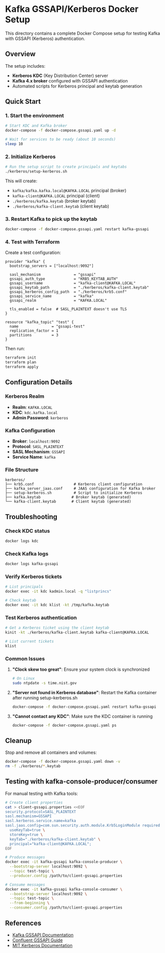 # Kafka GSSAPI/Kerberos Docker Setup

This directory contains a complete Docker Compose setup for testing Kafka with GSSAPI (Kerberos) authentication.

## Overview

The setup includes:
- **Kerberos KDC** (Key Distribution Center) server
- **Kafka 4.x broker** configured with GSSAPI authentication
- Automated scripts for Kerberos principal and keytab generation

## Quick Start

### 1. Start the environment

```bash
# Start KDC and Kafka broker
docker-compose -f docker-compose.gssapi.yaml up -d

# Wait for services to be ready (about 10 seconds)
sleep 10
```

### 2. Initialize Kerberos

```bash
# Run the setup script to create principals and keytabs
./kerberos/setup-kerberos.sh
```

This will create:
- `kafka/kafka.kafka.local@KAFKA.LOCAL` principal (broker)
- `kafka-client@KAFKA.LOCAL` principal (client)
- `./kerberos/kafka.keytab` (broker keytab)
- `./kerberos/kafka-client.keytab` (client keytab)

### 3. Restart Kafka to pick up the keytab

```bash
docker-compose -f docker-compose.gssapi.yaml restart kafka-gssapi
```

### 4. Test with Terraform

Create a test configuration:

```hcl
provider "kafka" {
  bootstrap_servers = ["localhost:9092"]
  
  sasl_mechanism               = "gssapi"
  gssapi_auth_type             = "KRB5_KEYTAB_AUTH"
  gssapi_username              = "kafka-client@KAFKA.LOCAL"
  gssapi_keytab_path           = "./kerberos/kafka-client.keytab"
  gssapi_kerberos_config_path  = "./kerberos/krb5.conf"
  gssapi_service_name          = "kafka"
  gssapi_realm                 = "KAFKA.LOCAL"
  
  tls_enabled = false  # SASL_PLAINTEXT doesn't use TLS
}

resource "kafka_topic" "test" {
  name               = "gssapi-test"
  replication_factor = 1
  partitions         = 3
}
```

Then run:

```bash
terraform init
terraform plan
terraform apply
```

## Configuration Details

### Kerberos Realm

- **Realm**: `KAFKA.LOCAL`
- **KDC**: `kdc.kafka.local`
- **Admin Password**: `kerberos`

### Kafka Configuration

- **Broker**: `localhost:9092`
- **Protocol**: `SASL_PLAINTEXT`
- **SASL Mechanism**: `GSSAPI`
- **Service Name**: `kafka`

### File Structure

```
kerberos/
├── krb5.conf                  # Kerberos client configuration
├── kafka_server_jaas.conf     # JAAS configuration for Kafka broker
├── setup-kerberos.sh          # Script to initialize Kerberos
├── kafka.keytab              # Broker keytab (generated)
└── kafka-client.keytab       # Client keytab (generated)
```

## Troubleshooting

### Check KDC status

```bash
docker logs kdc
```

### Check Kafka logs

```bash
docker logs kafka-gssapi
```

### Verify Kerberos tickets

```bash
# List principals
docker exec -it kdc kadmin.local -q "listprincs"

# Check keytab
docker exec -it kdc klist -kt /tmp/kafka.keytab
```

### Test Kerberos authentication

```bash
# Get a Kerberos ticket using the client keytab
kinit -kt ./kerberos/kafka-client.keytab kafka-client@KAFKA.LOCAL

# List current tickets
klist
```

### Common Issues

1. **"Clock skew too great"**: Ensure your system clock is synchronized
   ```bash
   # On Linux
   sudo ntpdate -s time.nist.gov
   ```

2. **"Server not found in Kerberos database"**: Restart the Kafka container after running setup-kerberos.sh
   ```bash
   docker-compose -f docker-compose.gssapi.yaml restart kafka-gssapi
   ```

3. **"Cannot contact any KDC"**: Make sure the KDC container is running
   ```bash
   docker-compose -f docker-compose.gssapi.yaml ps
   ```

## Cleanup

Stop and remove all containers and volumes:

```bash
docker-compose -f docker-compose.gssapi.yaml down -v
rm -f ./kerberos/*.keytab
```

## Testing with kafka-console-producer/consumer

For manual testing with Kafka tools:

```bash
# Create client properties
cat > client-gssapi.properties <<EOF
security.protocol=SASL_PLAINTEXT
sasl.mechanism=GSSAPI
sasl.kerberos.service.name=kafka
sasl.jaas.config=com.sun.security.auth.module.Krb5LoginModule required \
  useKeyTab=true \
  storeKey=true \
  keyTab="./kerberos/kafka-client.keytab" \
  principal="kafka-client@KAFKA.LOCAL";
EOF

# Produce messages
docker exec -it kafka-gssapi kafka-console-producer \
  --bootstrap-server localhost:9092 \
  --topic test-topic \
  --producer.config /path/to/client-gssapi.properties

# Consume messages
docker exec -it kafka-gssapi kafka-console-consumer \
  --bootstrap-server localhost:9092 \
  --topic test-topic \
  --from-beginning \
  --consumer.config /path/to/client-gssapi.properties
```

## References

- [Kafka GSSAPI Documentation](https://kafka.apache.org/documentation/#security_sasl_kerberos)
- [Confluent GSSAPI Guide](https://docs.confluent.io/platform/current/kafka/authentication_sasl/authentication_sasl_gssapi.html)
- [MIT Kerberos Documentation](https://web.mit.edu/kerberos/krb5-latest/doc/)

